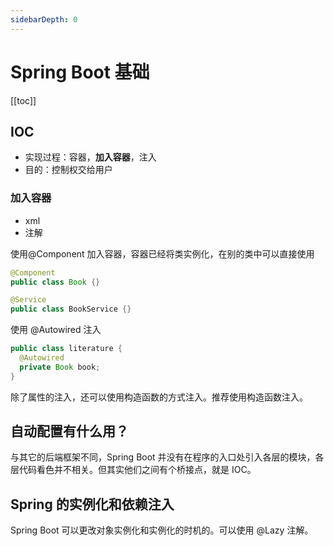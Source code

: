 ```yaml
---
sidebarDepth: 0
---
```


# Spring Boot 基础

[[toc]]

## IOC

- 实现过程：容器，**加入容器**，注入
- 目的：控制权交给用户

### 加入容器

- xml
- 注解

使用@Component 加入容器，容器已经将类实例化，在别的类中可以直接使用

```java
@Component
public class Book {}

@Service
public class BookService {}
```

使用 @Autowired 注入

```java
public class literature {
  @Autowired
  private Book book;
}
```

除了属性的注入，还可以使用构造函数的方式注入。推荐使用构造函数注入。

## 自动配置有什么用？

与其它的后端框架不同，Spring Boot 并没有在程序的入口处引入各层的模块，各层代码看色并不相关。但其实他们之间有个桥接点，就是 IOC。

## Spring 的实例化和依赖注入

Spring Boot 可以更改对象实例化和实例化的时机的。可以使用 @Lazy 注解。

